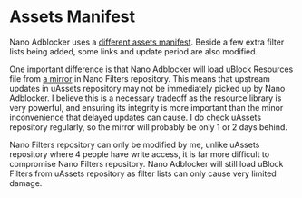 # Assets Manifest

Nano Adblocker uses a
[different assets manifest](https://github.com/NanoAdblocker/NanoCore2/blob/master/src/assets.json).
Beside a few extra filter lists being added, some links and update period are
also modified.

One important difference is that Nano Adblocker will load uBlock Resources file
from
[a mirror](https://raw.githubusercontent.com/NanoAdblocker/NanoFilters/master/NanoMirror/uBlockResources.txt)
in Nano Filters repository. This means that upstream updates in uAssets
repository may not be immediately picked up by Nano Adblocker. I believe this
is a necessary tradeoff as the resource library is very powerful, and ensuring
its integrity is more important than the minor inconvenience that delayed
updates can cause. I do check uAssets repository regularly, so the mirror will
probably be only 1 or 2 days behind.

Nano Filters repository can only be modified by me, unlike uAssets repository
where 4 people have write access, it is far more difficult to compromise Nano
Filters repository. Nano Adblocker will still load uBlock Filters from uAssets
repository as filter lists can only cause very limited damage.
